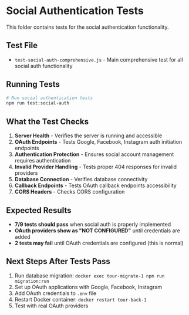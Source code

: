 # Social Authentication Tests

This folder contains tests for the social authentication functionality.

## Test File

- `test-social-auth-comprehensive.js` - Main comprehensive test for all social auth functionality

## Running Tests

```bash
# Run social authentication tests
npm run test:social-auth
```

## What the Test Checks

1. **Server Health** - Verifies the server is running and accessible
2. **OAuth Endpoints** - Tests Google, Facebook, Instagram auth initiation endpoints
3. **Authentication Protection** - Ensures social account management requires authentication
4. **Invalid Provider Handling** - Tests proper 404 responses for invalid providers
5. **Database Connection** - Verifies database connectivity
6. **Callback Endpoints** - Tests OAuth callback endpoints accessibility
7. **CORS Headers** - Checks CORS configuration

## Expected Results

- **7/9 tests should pass** when social auth is properly implemented
- **OAuth providers show as "NOT CONFIGURED"** until credentials are added
- **2 tests may fail** until OAuth credentials are configured (this is normal)

## Next Steps After Tests Pass

1. Run database migration: `docker exec tour-migrate-1 npm run migration:run`
2. Set up OAuth applications with Google, Facebook, Instagram
3. Add OAuth credentials to `.env` file
4. Restart Docker container: `docker restart tour-back-1`
5. Test with real OAuth providers
